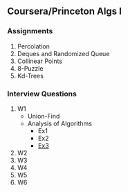 ## Coursera/Princeton Algs I

### Assignments
  1. Percolation
  2. Deques and Randomized Queue
  3. Collinear Points
  4. 8-Puzzle
  5. Kd-Trees
  
### Interview Questions
1. W1
   * Union-Find
   * Analysis of Algorithms
     - Ex1
     - Ex2
     - [Ex3]()
2. W2
3. W3
4. W4
5. W5
6. W6
